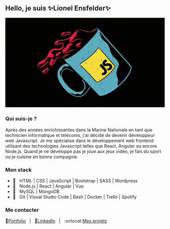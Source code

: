 ## Hello, je suis ✨Lionel Ensfelder✨

![Drag Racing](./js.jpg)

### Qui suis-je ?

Après des années enrichissantes dans la Marine Nationale en tant que technicien informatique et télécoms, j'ai décidé de devenir développeur web Javascript. Je me spécialise dans le développement web frontend utilisant des technologies Javascript telles que React, Angular ou encore Node.js. Quand je ne développe pas je joue aux jeux vidéo, je fais du sport ou je cuisine en bonne compagnie.

### Mon stack

- 💪 &nbsp; HTML | CSS | JavaScript | Bootstrap | SASS | Wordpress
- 💖 &nbsp; Node.js | React | Angular | Vue
- 💾 &nbsp; MySQL | MongoDB
- 🚀 &nbsp; Git | Visual Studio Code | Bash | Docker | Trello | Spotify

### Me contacter
🎨[Portfolio](https://lioens.dev)&nbsp;&nbsp;&nbsp;|&nbsp;&nbsp;&nbsp;👔[LinkedIn](https://www.linkedin.com/in/lionel-ensfelder/)&nbsp;&nbsp;&nbsp;|&nbsp;&nbsp;&nbsp;:octocat:[Mes projets](https://github.com/LionelENSFELDER?tab=repositories)



